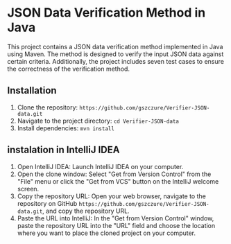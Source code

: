 # JSON Data Verification Method in Java

This project contains a JSON data verification method implemented in Java using Maven. The method is designed to verify the input JSON data against certain criteria. Additionally, the project includes seven test cases to ensure the correctness of the verification method.

## Installation

1. Clone the repository: `https://github.com/gszczure/Verifier-JSON-data.git`
2. Navigate to the project directory: `cd Verifier-JSON-data`
3. Install dependencies: `mvn install`

## instalation in IntelliJ IDEA

1. Open IntelliJ IDEA: Launch IntelliJ IDEA on your computer.
2. Open the clone window: Select "Get from Version Control" from the "File" menu or click the "Get from VCS" button on the IntelliJ welcome screen.
3. Copy the repository URL: Open your web browser, navigate to the repository on GitHub `https://github.com/gszczure/Verifier-JSON-data.git`, and copy the repository URL.
4. Paste the URL into IntelliJ: In the "Get from Version Control" window, paste the repository URL into the "URL" field and choose the location where you want to place the cloned project on your computer.

